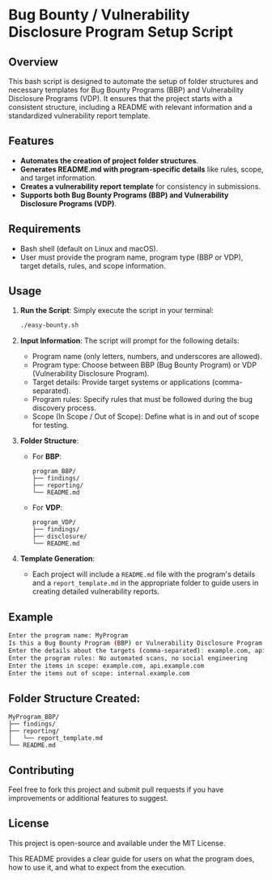 # Bug Bounty / Vulnerability Disclosure Program Setup Script

## Overview

This bash script is designed to automate the setup of folder structures and necessary templates for Bug Bounty Programs (BBP) and Vulnerability Disclosure Programs (VDP). It ensures that the project starts with a consistent structure, including a README with relevant information and a standardized vulnerability report template.

## Features

- **Automates the creation of project folder structures**.
- **Generates README.md with program-specific details** like rules, scope, and target information.
- **Creates a vulnerability report template** for consistency in submissions.
- **Supports both Bug Bounty Programs (BBP) and Vulnerability Disclosure Programs (VDP)**.

## Requirements

- Bash shell (default on Linux and macOS).
- User must provide the program name, program type (BBP or VDP), target details, rules, and scope information.

## Usage

1. **Run the Script**: Simply execute the script in your terminal:
   ```bash
   ./easy-bounty.sh
   ```

2. **Input Information**: The script will prompt for the following details:
   - Program name (only letters, numbers, and underscores are allowed).
   - Program type: Choose between BBP (Bug Bounty Program) or VDP (Vulnerability Disclosure Program).
   - Target details: Provide target systems or applications (comma-separated).
   - Program rules: Specify rules that must be followed during the bug discovery process.
   - Scope (In Scope / Out of Scope): Define what is in and out of scope for testing.

3. **Folder Structure**:
   - For **BBP**:
     ```
     program_BBP/
     ├── findings/
     ├── reporting/
     └── README.md
     ```
   - For **VDP**:
     ```
     program_VDP/
     ├── findings/
     ├── disclosure/
     └── README.md
     ```

4. **Template Generation**:
   - Each project will include a `README.md` file with the program's details and a `report_template.md` in the appropriate folder to guide users in creating detailed vulnerability reports.

## Example

```bash
Enter the program name: MyProgram
Is this a Bug Bounty Program (BBP) or Vulnerability Disclosure Program (VDP)? BBP
Enter the details about the targets (comma-separated): example.com, api.example.com
Enter the program rules: No automated scans, no social engineering
Enter the items in scope: example.com, api.example.com
Enter the items out of scope: internal.example.com
```

## Folder Structure Created:

```
MyProgram_BBP/
├── findings/
├── reporting/
│   └── report_template.md
└── README.md
```

## Contributing

Feel free to fork this project and submit pull requests if you have improvements or additional features to suggest.

## License

This project is open-source and available under the MIT License.

This README provides a clear guide for users on what the program does, how to use it, and what to expect from the execution.